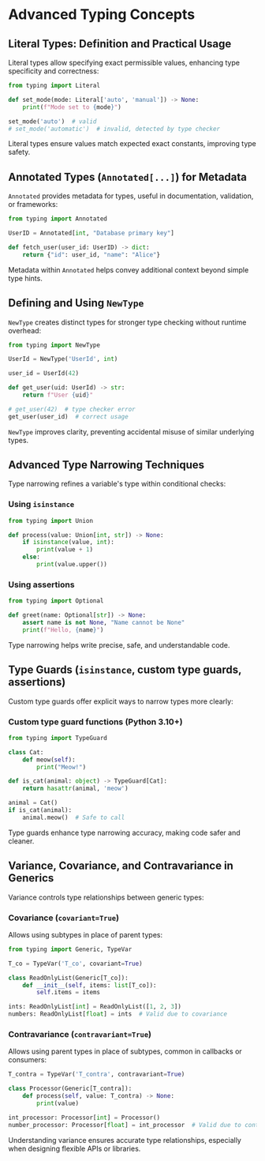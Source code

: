 # Advanced Typing Concepts

## Literal Types: Definition and Practical Usage

Literal types allow specifying exact permissible values, enhancing type specificity and correctness:

```python
from typing import Literal

def set_mode(mode: Literal['auto', 'manual']) -> None:
    print(f"Mode set to {mode}")

set_mode('auto')  # valid
# set_mode('automatic')  # invalid, detected by type checker
```

Literal types ensure values match expected exact constants, improving type safety.

## Annotated Types (`Annotated[...]`) for Metadata

`Annotated` provides metadata for types, useful in documentation, validation, or frameworks:

```python
from typing import Annotated

UserID = Annotated[int, "Database primary key"]

def fetch_user(user_id: UserID) -> dict:
    return {"id": user_id, "name": "Alice"}
```

Metadata within `Annotated` helps convey additional context beyond simple type hints.

## Defining and Using `NewType`

`NewType` creates distinct types for stronger type checking without runtime overhead:

```python
from typing import NewType

UserId = NewType('UserId', int)

user_id = UserId(42)

def get_user(uid: UserId) -> str:
    return f"User {uid}"

# get_user(42)  # type checker error
get_user(user_id)  # correct usage
```

`NewType` improves clarity, preventing accidental misuse of similar underlying types.

## Advanced Type Narrowing Techniques

Type narrowing refines a variable's type within conditional checks:

### Using `isinstance`

```python
from typing import Union

def process(value: Union[int, str]) -> None:
    if isinstance(value, int):
        print(value + 1)
    else:
        print(value.upper())
```

### Using assertions

```python
from typing import Optional

def greet(name: Optional[str]) -> None:
    assert name is not None, "Name cannot be None"
    print(f"Hello, {name}")
```

Type narrowing helps write precise, safe, and understandable code.

## Type Guards (`isinstance`, custom type guards, assertions)

Custom type guards offer explicit ways to narrow types more clearly:

### Custom type guard functions (Python 3.10+)

```python
from typing import TypeGuard

class Cat:
    def meow(self):
        print("Meow!")

def is_cat(animal: object) -> TypeGuard[Cat]:
    return hasattr(animal, 'meow')

animal = Cat()
if is_cat(animal):
    animal.meow()  # Safe to call
```

Type guards enhance type narrowing accuracy, making code safer and cleaner.

## Variance, Covariance, and Contravariance in Generics

Variance controls type relationships between generic types:

### Covariance (`covariant=True`)

Allows using subtypes in place of parent types:

```python
from typing import Generic, TypeVar

T_co = TypeVar('T_co', covariant=True)

class ReadOnlyList(Generic[T_co]):
    def __init__(self, items: list[T_co]):
        self.items = items

ints: ReadOnlyList[int] = ReadOnlyList([1, 2, 3])
numbers: ReadOnlyList[float] = ints  # Valid due to covariance
```

### Contravariance (`contravariant=True`)

Allows using parent types in place of subtypes, common in callbacks or consumers:

```python
T_contra = TypeVar('T_contra', contravariant=True)

class Processor(Generic[T_contra]):
    def process(self, value: T_contra) -> None:
        print(value)

int_processor: Processor[int] = Processor()
number_processor: Processor[float] = int_processor  # Valid due to contravariance
```

Understanding variance ensures accurate type relationships, especially when designing flexible APIs or libraries.

